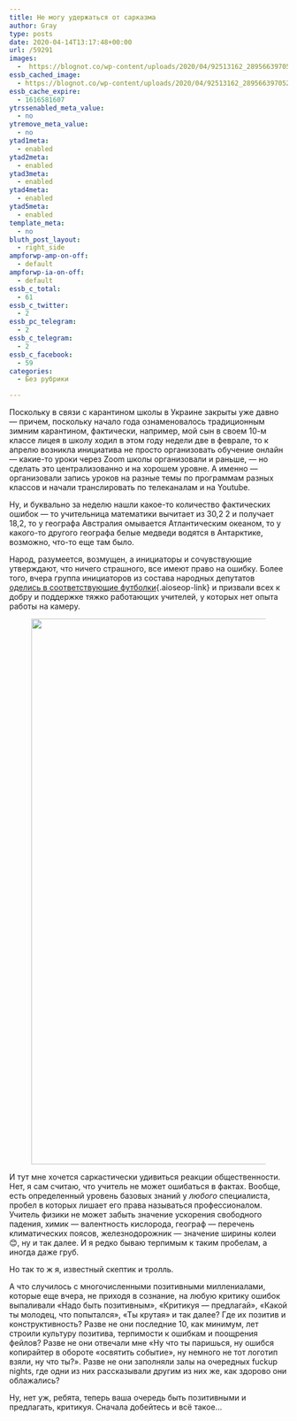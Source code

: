 ```yaml
---
title: Не могу удержаться от сарказма
author: Gray
type: posts
date: 2020-04-14T13:17:48+00:00
url: /59291
images:
  -  https://blognot.co/wp-content/uploads/2020/04/92513162_2895663970529437_6031556246039953408_o.jpg
essb_cached_image:
  - https://blognot.co/wp-content/uploads/2020/04/92513162_2895663970529437_6031556246039953408_o.jpg
essb_cache_expire:
  - 1616581607
ytrssenabled_meta_value:
  - no
ytremove_meta_value:
  - no
ytad1meta:
  - enabled
ytad2meta:
  - enabled
ytad3meta:
  - enabled
ytad4meta:
  - enabled
ytad5meta:
  - enabled
template_meta:
  - no
bluth_post_layout:
  - right_side
ampforwp-amp-on-off:
  - default
ampforwp-ia-on-off:
  - default
essb_c_total:
  - 61
essb_c_twitter:
  - 2
essb_pc_telegram:
  - 2
essb_c_telegram:
  - 2
essb_c_facebook:
  - 59
categories:
  - Без рубрики

---
```








Поскольку в связи с карантином школы в Украине закрыты уже давно — причем, поскольку начало года ознаменовалось традиционным зимним карантином, фактически, например, мой сын в своем 10-м классе лицея в школу ходил в этом году недели две в феврале, то к апрелю возникла инициатива не просто организовать обучение онлайн — какие-то уроки через Zoom школы организовали и раньше, — но сделать это централизованно и на хорошем уровне. А именно — организовали запись уроков на разные темы по программам разных классов и начали транслировать по телеканалам и на Youtube.&nbsp;

Ну, и буквально за неделю нашли какое-то количество фактических ошибок — то учительница математики вычитает из 30,2 2 и получает 18,2, то у географа Австралия омывается Атлантическим океаном, то у какого-то другого географа белые медведи водятся в Антарктике, возможно, что-то еще там было.&nbsp;

Народ, разумеется, возмущен, а инициаторы и сочувствующие утверждают, что ничего страшного, все имеют право на ошибку. Более того, вчера группа инициаторов из состава народных депутатов [оделись в соответствующие футболки][1]{.aioseop-link} и призвали всех к добру и поддержке тяжко работающих учителей, у которых нет опыта работы на камеру.<figure class="wp-block-image size-large">

<img data-attachment-id="59292" data-permalink="https://blognot.co/59291/92513162_2895663970529437_6031556246039953408_o" data-orig-file="https://i0.wp.com/blognot.co/wp-content/uploads/2020/04/92513162_2895663970529437_6031556246039953408_o.jpg?fit=1536%2C2048&ssl=1" data-orig-size="1536,2048" data-comments-opened="1" data-image-meta="{&quot;aperture&quot;:&quot;0&quot;,&quot;credit&quot;:&quot;&quot;,&quot;camera&quot;:&quot;&quot;,&quot;caption&quot;:&quot;&quot;,&quot;created_timestamp&quot;:&quot;0&quot;,&quot;copyright&quot;:&quot;&quot;,&quot;focal_length&quot;:&quot;0&quot;,&quot;iso&quot;:&quot;0&quot;,&quot;shutter_speed&quot;:&quot;0&quot;,&quot;title&quot;:&quot;&quot;,&quot;orientation&quot;:&quot;0&quot;}" data-image-title="92513162_2895663970529437_6031556246039953408_o" data-image-description="" data-medium-file="https://i0.wp.com/blognot.co/wp-content/uploads/2020/04/92513162_2895663970529437_6031556246039953408_o.jpg?fit=225%2C300&ssl=1" data-large-file="https://i0.wp.com/blognot.co/wp-content/uploads/2020/04/92513162_2895663970529437_6031556246039953408_o.jpg?fit=740%2C987&ssl=1" width="740" height="987" src="https://i0.wp.com/blognot.co/wp-content/uploads/2020/04/92513162_2895663970529437_6031556246039953408_o.jpg?resize=740%2C987&#038;ssl=1" alt="" class="wp-image-59292" srcset="https://i0.wp.com/blognot.co/wp-content/uploads/2020/04/92513162_2895663970529437_6031556246039953408_o.jpg?resize=768%2C1024&ssl=1 768w, https://i0.wp.com/blognot.co/wp-content/uploads/2020/04/92513162_2895663970529437_6031556246039953408_o.jpg?resize=225%2C300&ssl=1 225w, https://i0.wp.com/blognot.co/wp-content/uploads/2020/04/92513162_2895663970529437_6031556246039953408_o.jpg?resize=1152%2C1536&ssl=1 1152w, https://i0.wp.com/blognot.co/wp-content/uploads/2020/04/92513162_2895663970529437_6031556246039953408_o.jpg?resize=375%2C500&ssl=1 375w, https://i0.wp.com/blognot.co/wp-content/uploads/2020/04/92513162_2895663970529437_6031556246039953408_o.jpg?resize=800%2C1067&ssl=1 800w, https://i0.wp.com/blognot.co/wp-content/uploads/2020/04/92513162_2895663970529437_6031556246039953408_o.jpg?resize=600%2C800&ssl=1 600w, https://i0.wp.com/blognot.co/wp-content/uploads/2020/04/92513162_2895663970529437_6031556246039953408_o.jpg?w=1536&ssl=1 1536w, https://i0.wp.com/blognot.co/wp-content/uploads/2020/04/92513162_2895663970529437_6031556246039953408_o.jpg?w=1480&ssl=1 1480w" sizes="(max-width: 740px) 100vw, 740px" data-recalc-dims="1" /> </figure> 

И тут мне хочется саркастически удивиться реакции общественности. Нет, я сам считаю, что учитель не может ошибаться в фактах. Вообще, есть определенный уровень базовых знаний у _любого_ специалиста, пробел в которых лишает его права называться профессионалом. Учитель физики не может забыть значение ускорения свободного падения, химик — валентность кислорода, географ — перечень климатических поясов, железнодорожник — значение ширины колеи 😊, ну и так далее. И я редко бываю терпимым к таким пробелам, а иногда даже груб.&nbsp;

Но так то ж я, известный скептик и тролль.&nbsp;

А что случилось с многочисленными позитивными миллениалами, которые еще вчера, не приходя в сознание, на любую критику ошибок выпаливали &#171;Надо быть позитивным&#187;, &#171;Критикуя — предлагай&#187;, &#171;Какой ты молодец, что попытался&#187;, &#171;Ты крутая&#187; и так далее? Где их позитив и конструктивность? Разве не они последние 10, как минимум, лет строили культуру позитива, терпимости к ошибкам и поощрения фейлов? Разве не они отвечали мне &#171;Ну что ты паришься, ну ошибся копирайтер в обороте &#171;освятить событие&#187;, ну немного не тот логотип взяли, ну что ты?&#187;. Разве не они заполняли залы на очередных fuckup nights, где одни из них рассказывали другим из них же, как здорово они облажались?

Ну, нет уж, ребята, теперь ваша очередь быть позитивными и предлагать, критикуя. Сначала добейтесь и всё такое…&nbsp;

 [1]: https://www.facebook.com/j.gryshyna/posts/2895665060529328?__cft__[0]=AZUk_S-bIe0tY92u_QBK9vUiV2Kg7UX4k2nG864WORdvC9Wup0gMxN4LgmvItbtKpWvJxm-vA1wJMd_uMl6JmGSbilzw6cpzerpdem0pi9b0U32oKF4cEaL4Mw6Cnnz9dyNu83YPGAhVy2wRJ74yqJA0qwcg71l_DR9kdx6gZfXAuJNtMTGgA_E0H4VsQ1U_tRQ&__tn__=%2CO%2CP-y-R
